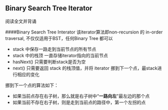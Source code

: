 ## Binary Search Tree Iterator
阅读全文并背诵

####Binary Search Tree Interator
该iterator算法即non-recursion 的 in-order traversal, 不仅仅适用于BST，任何Binary Tree 都可以
- stack 中保存一路走到当前节点的所有节点
- stack 中的栈顶 一直存储iterator指向的当前节点
- hasNext() 只需要判断stack是否为空
- next() 只需要返回 stack 的栈顶值，并将 iterator 挪到下一个点，最stack进行相应的变化

挪到下一个点的算法如下：
- 如果当前点存在右子树，那么就是右子树中“**一路向左**”最左边的那个点
- 如果当前不存在右子树，则是走到当前点的路径中，第一个左拐的点
